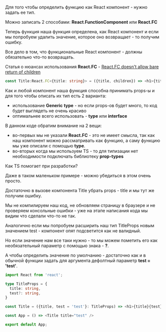   

Для того чтобы определить функцию как React компонент - нужно задать ее тип.

Можно записать 2 способами: **React**.**FunctionComponent** или **React.FC**

Теперь функция наша функция определена, как React компонент и если мы попробуем удалить значение, которое оно возвращает - то получим ошибку.

Все дело в том, что функциональные React компонент - должны обязательно что-то возвращать.

Статья о нюансах использования **React.FC** - [React.FC doesn't allow bare return of children](https://github.com/DefinitelyTyped/DefinitelyTyped/issues/33006)

```TypeScript
const Title:React.FC<{title: string}> = ({title, children}) => <h1>{title}{children}</h1>;
```

Как и любой компонент наша функция способна принимать props-ы и для того чтобы описать их тип есть 2 варианта:

- использование **Generic** **type** - но если props-ов будет много, то код будет выглядеть не очень красиво
- оптимальнее всего использовать - **type** или **interface**

В данном коде обратим внимание на 2 вещи:

- во-первых мы не указали **React.FC** - это не имеет смысла, так как наш компонент можно рассматривать как функцию, а саму функцию мы уже описали с помощью **type**.
- во-вторых когда мы используем TS - то для типизации нет необходимости подключать библиотеку **prop-types**

  

Как TS помогает при разработки?

Даже в таком маленьком примере - можно убедиться в этом очень просто.

Достаточно в вызове компонента Title убрать props - title и мы тут же получим ошибку.

Мы не компилируем наш код, не обновляем страницу в браузере и не проверяем консольные ошибки - уже на этапе написания кода мы видим что сделали что-то не так.

  

Аналогично если мы попробуем расширить наш тип TitleProps новым значением test - компонент опят подсветится как не валидный.

Но если значение нам все таки нужно - то мы можем пометить его как необязательный параметр с помощью знака - **?**.

  

А чтобы определить значение по умолчанию - достаточно как и в обычной функции задать для аргумента дефолтный параметр **test = 'test'**.

```TypeScript
import React from 'react';

type TitleProps = {
  title: string,
  test?: string,
}

const Title = ({title, test = 'test'}: TitleProps) => <h1>{title}{test}</h1>;

const App = () => <Title title="test" />

export default App;
```